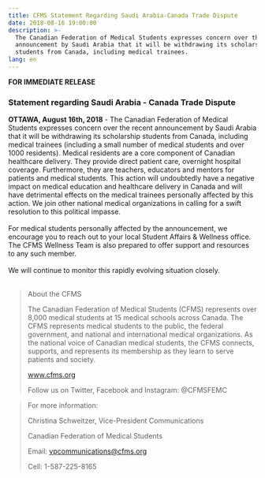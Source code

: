 ```yaml
---
title: CFMS Statement Regarding Saudi Arabia-Canada Trade Dispute
date: 2018-08-16 19:00:00
description: >-
  The Canadian Federation of Medical Students expresses concern over the recent
  announcement by Saudi Arabia that it will be withdrawing its scholarship
  students from Canada, including medical trainees.
lang: en
---
```


**FOR IMMEDIATE RELEASE**

### **Statement regarding Saudi Arabia - Canada Trade Dispute**

**OTTAWA, August 16th, 2018** - The Canadian Federation of Medical Students expresses concern over the recent announcement by Saudi Arabia that it will be withdrawing its scholarship students from Canada, including medical trainees (including a small number of medical students and over 1000 residents). Medical residents are a core component of Canadian healthcare delivery. They provide direct patient care, overnight hospital coverage. Furthermore, they are teachers, educators and mentors for patients and medical students. This action will undoubtedly have a negative impact on medical education and healthcare delivery in Canada and will have detrimental effects on the medical trainees personally affected by this action. We join other national medical organizations in calling for a swift resolution to this political impasse.<br><br>For medical students personally affected by the announcement, we encourage you to reach out to your local Student Affairs & Wellness office. The CFMS Wellness Team is also prepared to offer support and resources to any such member.<br><br>We will continue to monitor this rapidly evolving situation closely.<br> 

> About the CFMS
>
>
> The Canadian Federation of Medical Students (CFMS) represents over 8,000 medical students at 15 medical schools across Canada. The CFMS represents medical students to the public, the federal government, and national and international medical organizations. As the national voice of Canadian medical students, the CFMS connects, supports, and represents its membership as they learn to serve patients and society.
>
>
> www.cfms.org
>
>
> Follow us on Twitter, Facebook and Instagram: @CFMSFEMC

> For more information:
>
>
> Christina Schweitzer, Vice-President Communications
>
>
> Canadian Federation of Medical Students
>
>
> Email: vpcommunications@cfms.org
>
>
> Cell: 1-587-225-8165